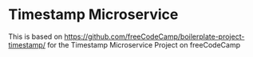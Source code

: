 # Timestamp Microservice

This is based on https://github.com/freeCodeCamp/boilerplate-project-timestamp/ for the Timestamp Microservice Project on freeCodeCamp
